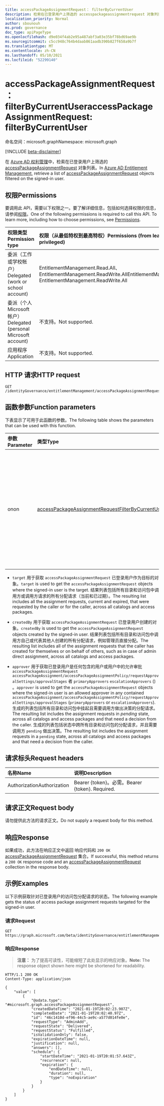 ```yaml
---
title: accessPackageAssignmentRequest： filterByCurrentUser
description: 检索在已登录用户上筛选的 accesspackageassignmentrequest 对象列表。
localization_priority: Normal
author: sbounouh
ms.prod: governance
doc_type: apiPageType
ms.openlocfilehash: d9e034f4ab2e95a487abf3a03e35bf78bd69ae9b
ms.sourcegitcommit: c5cc948c764b4daab861aadb390b827f658a9b7f
ms.translationtype: MT
ms.contentlocale: zh-CN
ms.lasthandoff: 05/10/2021
ms.locfileid: "52299140"
---
```

# <a name="accesspackageassignmentrequest-filterbycurrentuser"></a><span data-ttu-id="5dc63-103">accessPackageAssignmentRequest： filterByCurrentUser</span><span class="sxs-lookup"><span data-stu-id="5dc63-103">accessPackageAssignmentRequest: filterByCurrentUser</span></span>
<span data-ttu-id="5dc63-104">命名空间：microsoft.graph</span><span class="sxs-lookup"><span data-stu-id="5dc63-104">Namespace: microsoft.graph</span></span>

[!INCLUDE [beta-disclaimer](../../includes/beta-disclaimer.md)]

<span data-ttu-id="5dc63-105">在 [Azure AD 权利管理](../resources/entitlementmanagement-root.md)中，检索在已登录用户上筛选的 [accessPackageAssignmentRequest](../resources/accesspackageassignmentrequest.md) 对象列表。</span><span class="sxs-lookup"><span data-stu-id="5dc63-105">In [Azure AD Entitlement Management](../resources/entitlementmanagement-root.md), retrieve a list of [accessPackageAssignmentRequest](../resources/accesspackageassignmentrequest.md) objects filtered on the signed-in user.</span></span>

## <a name="permissions"></a><span data-ttu-id="5dc63-106">权限</span><span class="sxs-lookup"><span data-stu-id="5dc63-106">Permissions</span></span>
<span data-ttu-id="5dc63-p101">要调用此 API，需要以下权限之一。要了解详细信息，包括如何选择权限的信息，请参阅[权限](/graph/permissions-reference)。</span><span class="sxs-lookup"><span data-stu-id="5dc63-p101">One of the following permissions is required to call this API. To learn more, including how to choose permissions, see [Permissions](/graph/permissions-reference).</span></span>

|<span data-ttu-id="5dc63-109">权限类型</span><span class="sxs-lookup"><span data-stu-id="5dc63-109">Permission type</span></span>|<span data-ttu-id="5dc63-110">权限（从最低特权到最高特权）</span><span class="sxs-lookup"><span data-stu-id="5dc63-110">Permissions (from least to most privileged)</span></span>|
|:---|:---|
|<span data-ttu-id="5dc63-111">委派（工作或学校帐户）</span><span class="sxs-lookup"><span data-stu-id="5dc63-111">Delegated (work or school account)</span></span>|<span data-ttu-id="5dc63-112">EntitlementManagement.Read.All、EntitlementManagement.ReadWrite.All</span><span class="sxs-lookup"><span data-stu-id="5dc63-112">EntitlementManagement.Read.All, EntitlementManagement.ReadWrite.All</span></span>|
|<span data-ttu-id="5dc63-113">委派（个人 Microsoft 帐户）</span><span class="sxs-lookup"><span data-stu-id="5dc63-113">Delegated (personal Microsoft account)</span></span>|<span data-ttu-id="5dc63-114">不支持。</span><span class="sxs-lookup"><span data-stu-id="5dc63-114">Not supported.</span></span>|
|<span data-ttu-id="5dc63-115">应用程序</span><span class="sxs-lookup"><span data-stu-id="5dc63-115">Application</span></span>|<span data-ttu-id="5dc63-116">不支持。</span><span class="sxs-lookup"><span data-stu-id="5dc63-116">Not supported.</span></span>|

## <a name="http-request"></a><span data-ttu-id="5dc63-117">HTTP 请求</span><span class="sxs-lookup"><span data-stu-id="5dc63-117">HTTP request</span></span>

<!-- {
  "blockType": "ignored"
}
-->
``` http
GET /identityGovernance/entitlementManagement/accessPackageAssignmentRequests/filterByCurrentUser
```

## <a name="function-parameters"></a><span data-ttu-id="5dc63-118">函数参数</span><span class="sxs-lookup"><span data-stu-id="5dc63-118">Function parameters</span></span>
<span data-ttu-id="5dc63-119">下表显示了可用于此函数的参数。</span><span class="sxs-lookup"><span data-stu-id="5dc63-119">The following table shows the parameters that can be used with this function.</span></span>

|<span data-ttu-id="5dc63-120">参数</span><span class="sxs-lookup"><span data-stu-id="5dc63-120">Parameter</span></span>|<span data-ttu-id="5dc63-121">类型</span><span class="sxs-lookup"><span data-stu-id="5dc63-121">Type</span></span>|<span data-ttu-id="5dc63-122">说明</span><span class="sxs-lookup"><span data-stu-id="5dc63-122">Description</span></span>|
|:---|:---|:---|
|<span data-ttu-id="5dc63-123">on</span><span class="sxs-lookup"><span data-stu-id="5dc63-123">on</span></span>|[<span data-ttu-id="5dc63-124">accessPackageAssignmentRequestFilterByCurrentUserOptions</span><span class="sxs-lookup"><span data-stu-id="5dc63-124">accessPackageAssignmentRequestFilterByCurrentUserOptions</span></span>](../resources/accesspackageassignmentrequest-accesspackageassignmentrequestfilterbycurrentuseroptions.md)|<span data-ttu-id="5dc63-125">可用于对访问包分配请求列表进行筛选的当前用户选项的列表。</span><span class="sxs-lookup"><span data-stu-id="5dc63-125">The list of current user options that can be used to filter on the access package assignment requests list.</span></span>|

- <span data-ttu-id="5dc63-126">`target` 用于获取 `accessPackageAssignmentRequest` 已登录用户作为目标的对象。</span><span class="sxs-lookup"><span data-stu-id="5dc63-126">`target` is used to get the `accessPackageAssignmentRequest` objects where the signed-in user is the target.</span></span> <span data-ttu-id="5dc63-127">结果列表包括所有目录和访问包中调用方或调用方请求的所有分配请求（当前和已过期）。</span><span class="sxs-lookup"><span data-stu-id="5dc63-127">The resulting list includes all the assignment requests, current and expired, that were requested by the caller or for the caller, across all catalogs and access packages.</span></span>

- <span data-ttu-id="5dc63-128">`createdBy` 用于获取 `accessPackageAssignmentRequest` 已登录用户创建的对象。</span><span class="sxs-lookup"><span data-stu-id="5dc63-128">`createdBy` is used to get the `accessPackageAssignmentRequest` objects created by the signed-in user.</span></span> <span data-ttu-id="5dc63-129">结果列表包括所有目录和访问包中调用方自己或代表其他人创建的所有分配请求，例如管理员直接分配。</span><span class="sxs-lookup"><span data-stu-id="5dc63-129">The resulting list includes all of the assignment requests that the caller has created for themselves or on behalf of others, such as in case of admin direct assignment, across all catalogs and access packages.</span></span>

- <span data-ttu-id="5dc63-130">`approver` 用于获取已登录用户是任何包含的用户或用户中的允许审批 `accessPackageAssignmentRequest` `accessPackageAssignment/accessPackageAssignmentPolicy/requestApprovalSettings/approvalStages` 者 `primaryApprovers` `escalationApprovers` () 。</span><span class="sxs-lookup"><span data-stu-id="5dc63-130">`approver` is used to get the `accessPackageAssignmentRequest` objects where the signed-in user is an allowed approver in any contained `accessPackageAssignment/accessPackageAssignmentPolicy/requestApprovalSettings/approvalStages` (`primaryApprovers` or `escalationApprovers`).</span></span> <span data-ttu-id="5dc63-131">生成的列表包括所有目录和访问包中挂起且需要调用方做出决策的分配请求。</span><span class="sxs-lookup"><span data-stu-id="5dc63-131">The resulting list includes the assignment requests in *pending* state, across all catalogs and access packages and that need a decision from the caller.</span></span> <span data-ttu-id="5dc63-132">生成的列表包括状态中跨所有目录和访问包的分配请求，并且需要调用方 `pending` 做出决策。</span><span class="sxs-lookup"><span data-stu-id="5dc63-132">The resulting list includes the assignment requests in a `pending` state, across all catalogs and access packages and that need a decision from the caller.</span></span>

## <a name="request-headers"></a><span data-ttu-id="5dc63-133">请求标头</span><span class="sxs-lookup"><span data-stu-id="5dc63-133">Request headers</span></span>
|<span data-ttu-id="5dc63-134">名称</span><span class="sxs-lookup"><span data-stu-id="5dc63-134">Name</span></span>|<span data-ttu-id="5dc63-135">说明</span><span class="sxs-lookup"><span data-stu-id="5dc63-135">Description</span></span>|
|:---|:---|
|<span data-ttu-id="5dc63-136">Authorization</span><span class="sxs-lookup"><span data-stu-id="5dc63-136">Authorization</span></span>|<span data-ttu-id="5dc63-p105">Bearer {token}。必需。</span><span class="sxs-lookup"><span data-stu-id="5dc63-p105">Bearer {token}. Required.</span></span>|

## <a name="request-body"></a><span data-ttu-id="5dc63-139">请求正文</span><span class="sxs-lookup"><span data-stu-id="5dc63-139">Request body</span></span>
<span data-ttu-id="5dc63-140">请勿提供此方法的请求正文。</span><span class="sxs-lookup"><span data-stu-id="5dc63-140">Do not supply a request body for this method.</span></span>

## <a name="response"></a><span data-ttu-id="5dc63-141">响应</span><span class="sxs-lookup"><span data-stu-id="5dc63-141">Response</span></span>

<span data-ttu-id="5dc63-142">如果成功，此方法在响应正文中返回 响应代码和 `200 OK` [accessPackageAssignmentRequest](../resources/accesspackageassignmentrequest.md) 集合。</span><span class="sxs-lookup"><span data-stu-id="5dc63-142">If successful, this method returns a `200 OK` response code and an [accessPackageAssignmentRequest](../resources/accesspackageassignmentrequest.md) collection in the response body.</span></span>

## <a name="examples"></a><span data-ttu-id="5dc63-143">示例</span><span class="sxs-lookup"><span data-stu-id="5dc63-143">Examples</span></span>

<span data-ttu-id="5dc63-144">以下示例获取针对已登录用户的访问包分配请求的状态。</span><span class="sxs-lookup"><span data-stu-id="5dc63-144">The following example gets the status of access package assignment requests targeted for the signed-in user.</span></span>

### <a name="request"></a><span data-ttu-id="5dc63-145">请求</span><span class="sxs-lookup"><span data-stu-id="5dc63-145">Request</span></span>
<!-- {
  "blockType": "request",
  "name": "accesspackageassignmentrequest_filterbycurrentuser"
}
-->
``` http
GET https://graph.microsoft.com/beta/identityGovernance/entitlementManagement/accessPackageAssignmentRequests/filterByCurrentUser(on='target')
```


### <a name="response"></a><span data-ttu-id="5dc63-146">响应</span><span class="sxs-lookup"><span data-stu-id="5dc63-146">Response</span></span>
> <span data-ttu-id="5dc63-147">**注意：** 为了提高可读性，可能缩短了此处显示的响应对象。</span><span class="sxs-lookup"><span data-stu-id="5dc63-147">**Note:** The response object shown here might be shortened for readability.</span></span>
<!-- {
  "blockType": "response",
  "truncated": true,
  "@odata.type": "Collection(microsoft.graph.accessPackageAssignmentRequest)"
}
-->
``` http
HTTP/1.1 200 OK
Content-Type: application/json

{
    "value": [
        {
            "@odata.type": "#microsoft.graph.accessPackageAssignmentRequest",
            "createdDateTime": "2021-01-19T20:02:23.907Z",
            "completedDate": "2021-01-19T20:02:40.97Z",
            "id": "46c1410d-ef96-44c5-ae9c-a577d014fe0e",
            "requestType": "AdminAdd",
            "requestState": "Delivered",
            "requestStatus": "Fulfilled",
            "isValidationOnly": false,
            "expirationDateTime": null,
            "justification": null,
            "answers": [],
            "schedule": {
                "startDateTime": "2021-01-19T20:01:57.643Z",
                "recurrence": null,
                "expiration": {
                    "endDateTime": null,
                    "duration": null,
                    "type": "noExpiration"
                }
            }
        }
    ]
}
```

